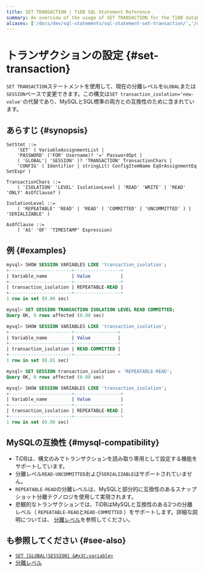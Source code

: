 ```yaml
---
title: SET TRANSACTION | TiDB SQL Statement Reference
summary: An overview of the usage of SET TRANSACTION for the TiDB database.
aliases: ['/docs/dev/sql-statements/sql-statement-set-transaction/','/docs/dev/reference/sql/statements/set-transaction/']
---
```


# トランザクションの設定 {#set-transaction}

`SET TRANSACTION`ステートメントを使用して、現在の分離レベルを`GLOBAL`または`SESSION`ベースで変更できます。この構文は`SET transaction_isolation='new-value'`の代替であり、MySQLとSQL標準の両方との互換性のために含まれています。

## あらすじ {#synopsis}

```ebnf+diagram
SetStmt ::=
    'SET' ( VariableAssignmentList |
    'PASSWORD' ('FOR' Username)? '=' PasswordOpt |
    ( 'GLOBAL'| 'SESSION' )? 'TRANSACTION' TransactionChars |
    'CONFIG' ( Identifier | stringLit) ConfigItemName EqOrAssignmentEq SetExpr )

TransactionChars ::=
    ( 'ISOLATION' 'LEVEL' IsolationLevel | 'READ' 'WRITE' | 'READ' 'ONLY' AsOfClause? )

IsolationLevel ::=
    ( 'REPEATABLE' 'READ' | 'READ' ( 'COMMITTED' | 'UNCOMMITTED' ) | 'SERIALIZABLE' )

AsOfClause ::=
    ( 'AS' 'OF' 'TIMESTAMP' Expression)
```

## 例 {#examples}

```sql
mysql> SHOW SESSION VARIABLES LIKE 'transaction_isolation';
+-----------------------+-----------------+
| Variable_name         | Value           |
+-----------------------+-----------------+
| transaction_isolation | REPEATABLE-READ |
+-----------------------+-----------------+
1 row in set (0.00 sec)

mysql> SET SESSION TRANSACTION ISOLATION LEVEL READ COMMITTED;
Query OK, 0 rows affected (0.00 sec)

mysql> SHOW SESSION VARIABLES LIKE 'transaction_isolation';
+-----------------------+----------------+
| Variable_name         | Value          |
+-----------------------+----------------+
| transaction_isolation | READ-COMMITTED |
+-----------------------+----------------+
1 row in set (0.01 sec)

mysql> SET SESSION transaction_isolation = 'REPEATABLE-READ';
Query OK, 0 rows affected (0.00 sec)

mysql> SHOW SESSION VARIABLES LIKE 'transaction_isolation';
+-----------------------+-----------------+
| Variable_name         | Value           |
+-----------------------+-----------------+
| transaction_isolation | REPEATABLE-READ |
+-----------------------+-----------------+
1 row in set (0.00 sec)
```

## MySQLの互換性 {#mysql-compatibility}

-   TiDBは、構文のみでトランザクションを読み取り専用として設定する機能をサポートしています。
-   分離レベル`READ-UNCOMMITTED`および`SERIALIZABLE`はサポートされていません。
-   `REPEATABLE-READ`の分離レベルは、MySQLと部分的に互換性のあるスナップショット分離テクノロジを使用して実現されます。
-   悲観的なトランザクションでは、TiDBはMySQLと互換性のある2つの分離レベル（ `REPEATABLE-READ`と`READ-COMMITTED` ）をサポートします。詳細な説明については、 [分離レベル](/transaction-isolation-levels.md)を参照してください。

## も参照してください {#see-also}

-   [`SET [GLOBAL|SESSION] &#x3C;variable>`](/sql-statements/sql-statement-set-variable.md)
-   [分離レベル](/transaction-isolation-levels.md)
